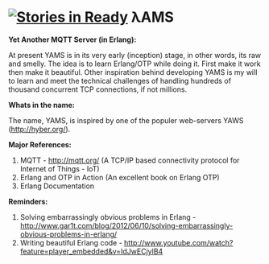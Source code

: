 ﻿[![Stories in Ready](https://badge.waffle.io/kuldeepsinh/yams.png?label=ready&title=Ready)](https://waffle.io/kuldeepsinh/yams)
λAMS
====

<b>Yet Another MQTT Server (in Erlang): </b>

At present YAMS is in its very early (inception) stage, in other words, its raw and smelly. The idea is to learn Erlang/OTP while doing it. First make it work then make it beautiful. Other inspiration behind developing YAMS is my will to learn and meet the technical challenges of handling hundreds of thousand concurrent TCP connections, if not millions.

<b>Whats in the name: </b>

The name, YAMS, is inspired by one of the populer web-servers YAWS (http://hyber.org/).

<b>Major References: </b>

1. MQTT  - http://mqtt.org/ (A TCP/IP based connectivity protocol for Internet of Things - IoT)
2. Erlang and OTP in Action (An excellent book on Erlang OTP)
3. Erlang Documentation

<b>Reminders: </b>

1. Solving embarrassingly obvious problems in Erlang - http://www.gar1t.com/blog/2012/06/10/solving-embarrassingly-obvious-problems-in-erlang/ 
2. Writing beautiful Erlang code - http://www.youtube.com/watch?feature=player_embedded&v=IdJwECjylB4
